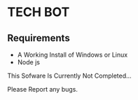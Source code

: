 # TECH BOT

## Requirements
- A Working Install of Windows or Linux
- Node js

This Sofware Is Currently Not Completed...


Please Report any bugs.
